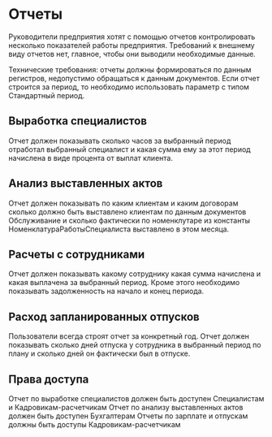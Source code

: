 
# Отчеты

Руководители предприятия хотят с помощью отчетов контролировать несколько показателей работы предприятия. Требований к внешнему виду отчетов нет, главное, чтобы они выводили необходимые данные.

Технические требования: отчеты должны формироваться по данным регистров, недопустимо обращаться к данным документов. Если отчет строится за период, то необходимо использовать параметр с типом Стандартный период.

## Выработка специалистов

Отчет должен показывать сколько часов за выбранный период отработал выбранный специалист и какая сумма ему за этот период начислена в виде процента от выплат клиента.

## Анализ выставленных актов

Отчет должен показывать по каким клиентам и каким договорам сколько должно быть выставлено клиентам по данным документов Обслуживание и сколько фактически по номенклутаре из константы НоменклатураРаботыСпециалиста выставлено в этом месяца.

## Расчеты с сотрудниками

Отчет должен показывать какому сотруднику какая сумма начислена и какая выплачена за выбранный период. Кроме этого необходимо показывать задолженность на начало и конец периода.

## Расход запланированных отпусков

Пользователи всегда строят отчет за конкретный год. Отчет должен показывать сколько дней отпуска у сотрудника в выбранный период по плану и сколько дней он фактически был в отпуске.

## Права доступа

Отчет по выработке специалистов должен быть доступен Специалистам и Кадровикам-расчетчикам
Отчет по анализу выставленных актов должен быть доступен Бухгалтерам
Отчеты по зарплате и отпускам должны быть доступы Кадровикам-расчетчикам